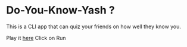 # Do-You-Know-Yash ?
This is a CLI app that can quiz your friends on how well they know you.

Play it [here](https://replit.com/@YashJagtap/do-you-know-Yash?embed=1&output=1) 
Click on Run